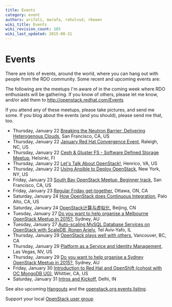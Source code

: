 ```yaml
---
title: Events
category: event
authors: arifali, marafa, rahulvsd, rbowen
wiki_title: Events
wiki_revision_count: 185
wiki_last_updated: 2015-08-31
---
```


# Events

There are lots of events, around the world, where you can hang out with people from the RDO community. Some recent and upcoming events are:

The following are the meetups I'm aware of in the coming week where RDO enthusiasts will be gathering. If you know of others, please let me know, and/or add them to <http://openstack.redhat.com/Events>

If you attend any of these meetups, please take pictures, and send me some. If you blog about the events (and you should), please send me that, too.

*   Thursday, January 22 [Breaking the Neutron Barrier: Delivering Heterogenous Clouds](http://www.meetup.com/openstack/events/219067928/), San Francisco, CA, US
*   Thursday, January 22 [January Red Hat Convergence Event](http://www.meetup.com/Raleigh-Red-Hat-User-Group/events/215314042/), Raleigh, NC, US
*   Thursday, January 22 [Ceph & Gluster FS - Software Defined Storage Meetup](http://www.meetup.com/RedHatFinland/events/218774694/), Helsinki, FI
*   Thursday, January 22 [Let's Talk About OpenStack!](http://www.meetup.com/OpenStack-Richmond/events/219346809/), Henrico, VA, US
*   Thursday, January 22 [Using Ansible to Deploy OpenStack](http://www.meetup.com/Ansible-NYC/events/219791589/), New York, NY, US
*   Friday, January 23 [South Bay OpenStack Meetup, Beginner track](http://www.meetup.com/openstack/events/219341335/), San Francisco, CA, US
*   Friday, January 23 [Regular Friday get-together](http://www.meetup.com/Promoting-Open-Source-Libre-to-the-Canadian-government/events/219578357/), Ottawa, ON, CA
*   Saturday, January 24 [How OpenStack does Continuous Integration](http://www.meetup.com/cloudcomputing/events/219651605/), Palo Alto, CA, US
*   Saturday, January 24 [OpenStack计算与虚拟化](http://www.meetup.com/China-OpenStack-User-Group/events/219849812/), Beijing, CN
*   Tuesday, January 27 [Do you want to help organise a Melbourne OpenStack Meetup in 2015?](http://www.meetup.com/Australian-OpenStack-User-Group/events/219282263/), Sydney, AU
*   Tuesday, January 27 [Auto-scaling MySQL Database Services on OpenStack with ScaleDB, Ronen Ariely](http://www.meetup.com/OpenStack-Israel/events/219391328/), Tel Aviv-Yafo, IL
*   Thursday, January 29 [OpenStack plays well with others](http://www.meetup.com/Vancouver-OpenStack-Meetup/events/219622935/), Vancouver, BC, CA
*   Thursday, January 29 [Platform as a Service and Identity Management](http://www.meetup.com/Las-Vegas-Red-Hat-User-Group/events/218703467/), Las Vegas, NV, US
*   Thursday, January 29 [Do you want to help organise a Sydney OpenStack Meetup in 2015?](http://www.meetup.com/Australian-OpenStack-User-Group/events/219814136/), Sydney, AU
*   Friday, January 30 [Introduction to Red Hat and OpenShift (cohost with OC MongoDB UG)](http://www.meetup.com/Greater-Los-Angeles-Area-Red-Hat-User-Group-RHUG/events/218765670/), Whittier, CA, US
*   Saturday, January 31 [Intros and Kickoff](http://www.meetup.com/SDN-OpenDayLight-Delhi-User-Group/events/219875181/), Delhi, IN

See also upcoming [Hangouts](Hangouts) and the [openstack.org events listing](http://www.openstack.org/community/events/).

Support your local [OpenStack user group](https://wiki.openstack.org/wiki/OpenStack_User_Groups)
